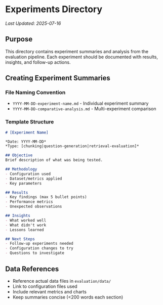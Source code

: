 # Experiments Directory

*Last Updated: 2025-07-16*

## Purpose

This directory contains experiment summaries and analysis from the evaluation pipeline. Each experiment should be documented with results, insights, and follow-up actions.

## Creating Experiment Summaries

### File Naming Convention
- `YYYY-MM-DD-experiment-name.md` - Individual experiment summary
- `YYYY-MM-DD-comparative-analysis.md` - Multi-experiment comparison

### Template Structure
```markdown
# [Experiment Name]

*Date: YYYY-MM-DD*
*Type: [chunking|question-generation|retrieval-evaluation]*

## Objective
Brief description of what was being tested.

## Methodology
- Configuration used
- Dataset/metrics applied
- Key parameters

## Results
- Key findings (max 5 bullet points)
- Performance metrics
- Unexpected observations

## Insights
- What worked well
- What didn't work
- Lessons learned

## Next Steps
- Follow-up experiments needed
- Configuration changes to try
- Questions to investigate
```

## Data References

- Reference actual data files in `evaluation/data/`
- Link to configuration files used
- Include relevant metrics and charts
- Keep summaries concise (<200 words each section)